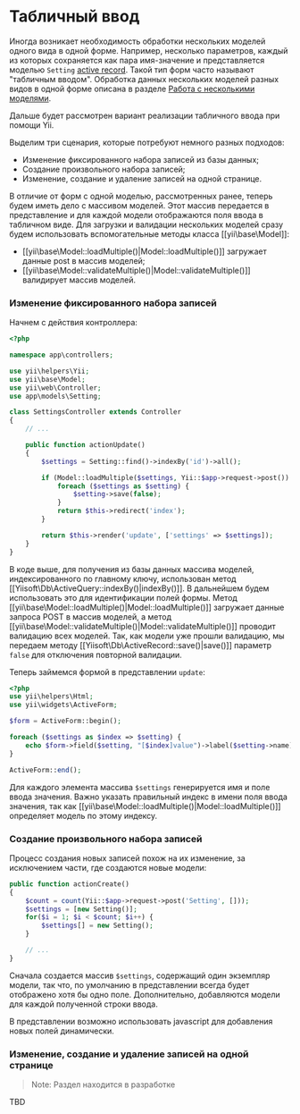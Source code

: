 Табличный ввод
========================

Иногда возникает необходимость обработки нескольких моделей одного вида в одной форме. Например, несколько параметров, каждый из которых сохраняется как пара имя-значение и представляется моделью `Setting` [active record](db-active-record.md).
Такой тип форм часто называют "табличным вводом".
Обработка данных нескольких моделей разных видов в одной форме описана в разделе [Работа с несколькими моделями](input-multiple-models.md).

Дальше будет рассмотрен вариант реализации табличного ввода при помощи Yii.

Выделим три сценария, которые потребуют немного разных подходов:
- Изменение фиксированного набора записей из базы данных;
- Создание произвольного набора записей;
- Изменение, создание и удаление записей на одной странице.

В отличие от форм с одной моделью, рассмотренных ранее, теперь будем иметь дело с массивом моделей. Этот массив передается в представление и для каждой модели отображаются поля ввода в табличном виде. Для загрузки и валидации нескольких моделей сразу будем использовать вспомогательные методы класса [[yii\base\Model]]:

- [[yii\base\Model::loadMultiple()|Model::loadMultiple()]] загружает данные post в массив моделей;
- [[yii\base\Model::validateMultiple()|Model::validateMultiple()]] валидирует массив моделей.

### Изменение фиксированного набора записей

Начнем с действия контроллера:

```php
<?php

namespace app\controllers;

use yii\helpers\Yii;
use yii\base\Model;
use yii\web\Controller;
use app\models\Setting;

class SettingsController extends Controller
{
    // ...

    public function actionUpdate()
    {
        $settings = Setting::find()->indexBy('id')->all();

        if (Model::loadMultiple($settings, Yii::$app->request->post()) && Model::validateMultiple($settings)) {
            foreach ($settings as $setting) {
                $setting->save(false);
            }
            return $this->redirect('index');
        }

        return $this->render('update', ['settings' => $settings]);
    }
}
```

В коде выше, для получения из базы данных массива моделей, индексированного по главному ключу, использован метод [[Yiisoft\Db\ActiveQuery::indexBy()|indexBy()]]. В дальнейшем будем использовать это для идентификации полей формы. Метод [[yii\base\Model::loadMultiple()|Model::loadMultiple()]] загружает данные запроса POST в массив моделей, а метод [[yii\base\Model::validateMultiple()|Model::validateMultiple()]] проводит валидацию всех моделей. Так, как модели уже прошли валидацию, мы передаем методу [[Yiisoft\Db\ActiveRecord::save()|save()]] параметр `false` для отключения повторной валидации.

Теперь займемся формой в представлении `update`:

```php
<?php
use yii\helpers\Html;
use yii\widgets\ActiveForm;

$form = ActiveForm::begin();

foreach ($settings as $index => $setting) {
    echo $form->field($setting, "[$index]value")->label($setting->name);
}

ActiveForm::end();
```

Для каждого элемента массива `$settings` генерируется имя и поле ввода значения. Важно указать правильный индекс в имени поля ввода значения, так как [[yii\base\Model::loadMultiple()|Model::loadMultiple()]] определяет модель по этому индексу.


### Создание произвольного набора записей

Процесс создания новых записей похож на их изменение, за исключением части, где создаются новые модели:

```php
public function actionCreate()
{
    $count = count(Yii::$app->request->post('Setting', []));
    $settings = [new Setting()];
    for($i = 1; $i < $count; $i++) {
        $settings[] = new Setting();
    }

    // ...
}
```

Сначала создается массив `$settings`, содержащий один экземпляр модели, так что, по умолчанию в представлении всегда будет отображено хотя бы одно поле. Дополнительно, добавляются модели для каждой полученной строки ввода.

В представлении возможно использовать javascript для добавления новых полей динамически.


### Изменение, создание и удаление записей на одной странице

> Note: Раздел находится в разработке

TBD
